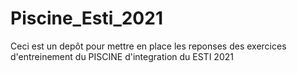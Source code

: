 # Piscine_Esti_2021
Ceci est un depôt pour mettre en place les reponses des exercices d'entreinement du PISCINE d'integration du ESTI 2021
